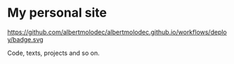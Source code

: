 # My personal site

https://github.com/albertmolodec/albertmolodec.github.io/workflows/deploy/badge.svg

Code, texts, projects and so on.

